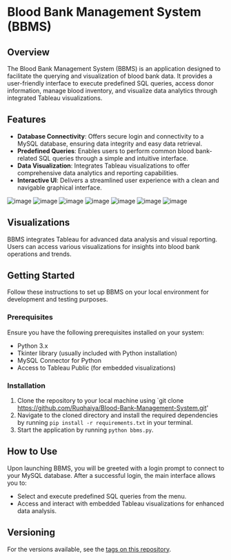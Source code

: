 # Blood Bank Management System (BBMS)

## Overview
The Blood Bank Management System (BBMS) is an application designed to facilitate the querying and visualization of blood bank data. It provides a user-friendly interface to execute predefined SQL queries, access donor information, manage blood inventory, and visualize data analytics through integrated Tableau visualizations.

## Features
- **Database Connectivity**: Offers secure login and connectivity to a MySQL database, ensuring data integrity and easy data retrieval.
- **Predefined Queries**: Enables users to perform common blood bank-related SQL queries through a simple and intuitive interface.
- **Data Visualization**: Integrates Tableau visualizations to offer comprehensive data analytics and reporting capabilities.
- **Interactive UI**: Delivers a streamlined user experience with a clean and navigable graphical interface.

![image](https://github.com/user-attachments/assets/e27491ac-82f5-468a-92c1-59ab78fb2f72) ![image](https://github.com/user-attachments/assets/e0e62d78-6ddc-489a-98e2-2c6366b1f531)
![image](https://github.com/user-attachments/assets/0cf43586-1edd-4233-a028-0ebe05933947) ![image](https://github.com/user-attachments/assets/e9bd3ec3-6d54-4df7-b5a2-e2682c8889ef)
![image](https://github.com/user-attachments/assets/89b493a1-f193-4bbc-b84b-eeb58c52a513) ![image](https://github.com/user-attachments/assets/db8e3b78-ca93-42cc-8e90-22e54c2959a2) ![image](https://github.com/user-attachments/assets/bc464cc6-461a-48ec-9f15-4e7e06c30bc6)




## Visualizations
BBMS integrates Tableau for advanced data analysis and visual reporting. Users can access various visualizations for insights into blood bank operations and trends.

## Getting Started
Follow these instructions to set up BBMS on your local environment for development and testing purposes.

### Prerequisites
Ensure you have the following prerequisites installed on your system:
- Python 3.x
- Tkinter library (usually included with Python installation)
- MySQL Connector for Python
- Access to Tableau Public (for embedded visualizations)

### Installation
1. Clone the repository to your local machine using `git clone https://github.com/Ruqhaiya/Blood-Bank-Management-System.git'
2. Navigate to the cloned directory and install the required dependencies by running `pip install -r requirements.txt` in your terminal.
3. Start the application by running `python bbms.py`.

## How to Use
Upon launching BBMS, you will be greeted with a login prompt to connect to your MySQL database. After a successful login, the main interface allows you to:
- Select and execute predefined SQL queries from the menu.
- Access and interact with embedded Tableau visualizations for enhanced data analysis.

## Versioning
For the versions available, see the [tags on this repository](https://github.com/<your-username>/bbms/tags).
